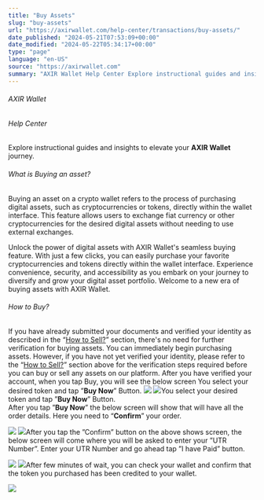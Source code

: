 ```yaml
---
title: "Buy Assets"
slug: "buy-assets"
url: "https://axirwallet.com/help-center/transactions/buy-assets/"
date_published: "2024-05-21T07:53:09+00:00"
date_modified: "2024-05-22T05:34:17+00:00"
type: "page"
language: "en-US"
source: "https://axirwallet.com"
summary: "AXIR Wallet Help Center Explore instructional guides and insights to elevate your AXIR Wallet journey. What is Buying an asset? Buying an asset on a crypto wallet refers to the process of purchasing digital assets, such as cryptocurrencies or tokens, directly within the wallet interface. This feature allows users to exchange fiat currency or other cryptocurrencies for the desired digital assets without needing to use external exchanges. Unlock the power of digital assets with AXIR Wallet&#8217;s seamless buying feature. With just a few clicks, you can easily purchase your favorite cryptocurrencies and tokens directly within the wallet interface. Experience convenience, [&hellip;]"
---
```


###### AXIR Wallet

###### Help Center

Explore instructional guides and insights to elevate your **AXIR Wallet** journey.

###### What is Buying an asset?

Buying an asset on a crypto wallet refers to the process of purchasing digital assets, such as cryptocurrencies or tokens, directly within the wallet interface. This feature allows users to exchange fiat currency or other cryptocurrencies for the desired digital assets without needing to use external exchanges.

Unlock the power of digital assets with AXIR Wallet's seamless buying feature. With just a few clicks, you can easily purchase your favorite cryptocurrencies and tokens directly within the wallet interface. Experience convenience, security, and accessibility as you embark on your journey to diversify and grow your digital asset portfolio. Welcome to a new era of buying assets with AXIR Wallet.

######  How to Buy?

 If you have already submitted your documents and verified your identity as described in the “[How to Sell?](https://axirwallet.com/help-center/transactions/sell-assets/#sell_now_redirect)” section, there's no need for further verification for buying assets. You can immediately begin purchasing assets. However, if you have not yet verified your identity, please refer to the “[How to Sell?](https://axirwallet.com/help-center/transactions/sell-assets/#sell_now_redirect)” section above for the verification steps required before you can buy or sell any assets on our platform. After you have verified your account, when you tap Buy, you will see the below screen You select your desired token and tap ”**Buy Now**” Button. ![](https://axirwallet.com/wp-content/uploads/buy_asset1.png) ![](https://axirwallet.com/wp-content/uploads/buy_asset2.png)You select your desired token and tap ”**Buy Now**” Button.  
After you tap ”**Buy Now**” the below screen will show that will have all the order details. Here you need to “**Confirm**” your order.

 ![](https://axirwallet.com/wp-content/uploads/buy_asset3.png) ![](https://axirwallet.com/wp-content/uploads/buy_asset4.png)After you tap the ”Confirm” button on the above shows screen, the below screen will come where you will be asked to enter your ”UTR Number”. Enter your UTR Number and go ahead tap ”I have Paid” button.

 ![](https://axirwallet.com/wp-content/uploads/buy_asset5.png) ![](https://axirwallet.com/wp-content/uploads/buy_asset6.png)After few minutes of wait, you can check your wallet and confirm that the token you purchased has been credited to your wallet.

 ![](https://axirwallet.com/wp-content/uploads/buy_asset7.png)